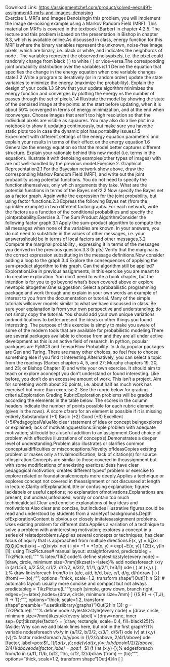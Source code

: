 Download Link: https://assignmentchef.com/product/solved-eecs491-assignment3-mrfs-and-images-denoising
<br>
Exercise 1. MRFs and Images DenoisingIn this problem, you will implement the image de-noising example using a Markov Random Field (MRF). This material on MRFs is covered in the textbook (Barber) in chapter 4.2.5. The lecture and this problem isbased on the presentation in Bishop in chapter 8.3, which is available online.As discussed in class, energy function for this MRF iswhere the binary variables represent the unknown, noise-free image pixels, which are binary, i.e. black or white, and indicates the neighbords of node . The variables represent the observed noisypixels, i.e. the pixel could randomly change from black ( ) to white ( ) or vice-versa.The corresponding joint probability distribution over the variables is1.1 Derive the equation that specifies the change in the energy equation when one variable changes state.1.2  Write a program to iteratively (or in random order) update the state variables to minimize the energy (maximize the probability). Explain the design of your code.1.3  Show that your update algorithm minimizes the energy function and converges by plotting the energy vs the number of passes through the set of pixels.1.4  Illustrate the model by showing the state of the denoised image at the points: at the start before updating, when it is about 50% converged in terms of energy minimization, and at the end when itconverges. Choose images that aren’t too high resolution so that the individual pixels are visible as squaures. You may also do a live plot in a notebook to show it updating continuously, but make sure you havethe static plots too in case the dynamic plot has portability issues.1.5 Experiment with different settings of the energy equation parameters and explain your results in terms of their effect on the energy equation.1.6  Generalize the energy equation so that the model better captures different structure. Explain your rationale behind this new model (i.e. terms in the equation). Illustrate it with denoising examples(other types of images) with are not well-handled by the previous model.Exercise 2. Graphical Representation2.1 For the Bayesian network show above, draw the corresponding Markov Random Field (MRF), and write out the joint probability using potential functions. You do not need to specify the functionsthemselves, only which arguments they take. What are the potential functions in terms of the Bayes net?2.2  Now specify the Bayes net as a factor graph. Again write the expression for the joint probability, but using factor functions.2.3 Express the following Bayes net (from the sprinkler example) in two different factor graphs. For each network, write the factors as a function of the conditional probabilties and specify the jointprobability.Exercise 3. The Sum Product AlgorithmConsider the following factor graph.3.1 Apply the sum-product algorithm to compute the all messages when none of the variables are known. In your answers, you do not need to substitute in the values of other messages, i.e. your answersshould be in terms of local factors and other messages.3.2  Compute the marginal probability , expressing it in terms of the messages you derived in the previous question.3.3 (5 pts) Verify that the marginal is the correct expression substituting in the message definitions.Now consider adding a loop to the graph.3.4 Explore the consequences of applying the sum-product algorithm to this graph. Can the algorithm still be applied?ExplorationLike in previous assignments, in this exercise you are meant to do creative exploration. You don’t need to write a book chapter, but the intention is for you to go beyond what’s been covered above or explore newtopic altogether.One suggestion: Select a probabilistic programming package and work through and explain in your own words an example of interest to you from the documentation or tutorial. Many of the simple tutorials willcover models similar to what we have discussed in class. Be sure your explanation is from your own perspective and understanding; do not simply copy the tutorial. You should add your own unique variations andmodifications to better present the ideas or other things you found interesting. The purpose of this exercise is simply to make you aware of some of the modern tools that are available for probabilistic modeling.There are several packages available to choose from and they are all under active development as this is an active field of research. In python, popular packages are PyMC3 and TensorFlow Probability. In Julia,popular packages are Gen and Turing. There are many other choices, so feel free to choose something else if you find it interesting.Alternatively, you can select a topic from the readings (Barber chapters 4, 5, and 27; Murphy chapters 19, 20, and 23; or Bishop Chapter 8) and write your own exercise. It should aim to teach or explore aconcept you don’t understand or found interesting. Like before, you don’t do an excessive amount of work. This isn’t a project. Aim for something worth about 20 points, i.e. about half as much work has exercise1 but more than exercise 2. See the rubric below for grading criteria.Exploration Grading RubricExploration problems will be graded according the elements in the table below. The scores in the column headers indicate the number of points possible for each rubric element (given in the rows). A score ofzero for an element is possible if it is missing entirely.Substandard (+1) Basic (+2) Good (+3) Excellent (+5)PedagogicalValueNo clear statement of idea or concept beingexplored or explained; lack of motivatingquestions.Simple problem with adequate motivation; stillcould be a useful addition to an assignment.Good choice of problem with effective illustrations of concept(s).Demonstrates a deeper level of understanding.Problem also illustrates or clarifies common conceptualdifficulties or misconceptions.Novelty ofIdeasCopies existing problem or makes only a trivialmodification; lack of citation(s) for source ofinspiration.Concepts are similar to those covered in theassignment but with some modifications of anexisting exericse.Ideas have clear pedagogical motivation; creates different typeof problem or exercise to explore related or foundationalconcepts more deeply.Applies a technique or explores concept not covered in theassignment or not discussed at length in lecture.Clarity ofExplanationLittle or confusing explanation; figures lacklabels or useful captions; no explanation ofmotivations.Explanations are present, but unclear,unfocused, wordy or contain too much technicaldetail.Clear and concise explanations of key ideas and motivations.Also clear and concise, but includes illustrative figures;could be read and understood by students from a varietyof backgrounds.Depth ofExplorationContent is obvious or closely imitatesassignment problems. Uses existing problem for different data.Applies a variation of a technique to solve a problem with aninteresting motivation; explores a concept in a series of relatedproblems.Applies several concepts or techniques; has clear focus ofinquiry that is approached from multiple directions.E(x, y) = h∑ixi − β∑i∑j∈ne(i)xixj − η∑ixiyixi ne(i) i yi= −1 = +1p(x, y) = exp[−E(x, y)] 1ZE(x, y)In [1]: using TikzPictures# manual layout: straightforward, predictableg = TikzPicture(L””” % latex/TikZ code% define stylestikzstyle{every node} = [draw, circle, minimum size=7mm]tikzset{&gt;=latex}% add nodesforeach 
/x/y in {a/1.5/3, b/2.5/3, c/1/2, d/2/2, e/3/2, f/1/1, g/2/1, h/3/1}
ode (
) at (x,y) {
};% draw linksforeach from/to in {a/c, a/d, b/d, b/e, c/f, d/g, d/h}draw [-&gt;] (from) — (to);“””, options=”thick, scale=1.2, transform shape”)Out[1]:In [2]: # automatic layout: usually more concise and compact but not always predictableg = TikzPicture(L”””graph [simple, grow down, branch right, edges={&gt;=latex},nodes={draw, circle, minimum size=7mm} ] {{S,R} -&gt; {T,J}, R -&gt; T};“””, options=”thick, scale=1.2, transform shape”,preamble=”\usetikzlibrary{graphs}”)Out[2]:In [3]: g = TikzPicture(L”””% define node stylestikzstyle{every node} = [draw, circle, minimum size=7mm]tikzstyle{every label} = [draw=none, inner sep=0pt]tikzstyle{factor} = [draw, rectangle, scale=0.4, fill=black!25]% (Aside: Why can we add blank lines here, but not in the first graph??)% variable nodesforeach v/x/y in {a/1/2, b/3/2, c/3/1, d/5/1}
ode (v) at (x,y) {v};% factor nodesforeach 
/x/y/pos in {1/2/2/above, 2/4/1/above}
ode [factor, label=pos:$f_
$] (f
) at (x,y) {};% edgesforeach from/to in {a/f1, f1/b, f1/c, c/f2, f2/d}draw (from) — (to);“””, options=”thick, scale=1.2, transform shape”)Out[3]:p(c)In [4]: g = TikzPicture(L”””% define node stylestikzstyle{every node} = [draw, circle, minimum size=7mm]tikzstyle{every label} = [draw=none, inner sep=0pt]tikzstyle{factor} = [draw, rectangle, scale=0.4, fill=black!25]% (Aside: Why can we add spaces here, but not above??)% variable nodesforeach v/x/y in {a/1/2, b/3/2, c/3/1, d/5/1}
ode (v) at (x,y) {v};% factor nodesforeach 
/x/y/pos in {1/2/2/above, 2/4/1/above}
ode [factor, label=pos:$f_
$] (f
) at (x,y) {};% edgesforeach from/to in {a/f1, f1/b, b/f2, f1/c, c/f2, f2/d}draw (from) — (to);“””, options=”thick, scale=1.2, transform shape”)Out[4]:In [ ]